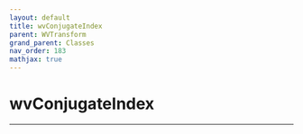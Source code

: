 ```yaml
---
layout: default
title: wvConjugateIndex
parent: WVTransform
grand_parent: Classes
nav_order: 183
mathjax: true
---
```


#  wvConjugateIndex




---

